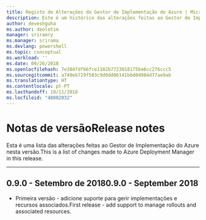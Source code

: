 ```yaml
---
title: Registo de Alterações do Gestor de Implementação do Azure | Microsoft Docs
description: Este é um histórico das alterações feitas ao Gestor de Implementação do Azure na versão mais recente.
author: deveshguha
ms.author: deoletim
manager: sriramry
ms.manager: srirama
ms.devlang: powershell
ms.topic: conceptual
ms.workload: ''
ms.date: 09/26/2018
ms.openlocfilehash: 7e384fdf66fce1102b7723018175ba6cc276ccc5
ms.sourcegitcommit: a749eb729f583c9d0dd86141bbd04984d77ae9ab
ms.translationtype: HT
ms.contentlocale: pt-PT
ms.lasthandoff: 10/11/2018
ms.locfileid: "48882032"
---
```

# <a name="release-notes"></a><span data-ttu-id="c13df-103">Notas de versão</span><span class="sxs-lookup"><span data-stu-id="c13df-103">Release notes</span></span>

<span data-ttu-id="c13df-104">Esta é uma lista das alterações feitas ao Gestor de Implementação do Azure nesta versão.</span><span class="sxs-lookup"><span data-stu-id="c13df-104">This is a list of changes made to Azure Deployment Manager in this release.</span></span>

---
## <a name="090---september-2018"></a><span data-ttu-id="c13df-105">0.9.0 - Setembro de 2018</span><span class="sxs-lookup"><span data-stu-id="c13df-105">0.9.0 - September 2018</span></span>
* <span data-ttu-id="c13df-106">Primeira versão - adicione suporte para gerir implementações e recursos associados.</span><span class="sxs-lookup"><span data-stu-id="c13df-106">First release - add support to manage rollouts and associated resources.</span></span>